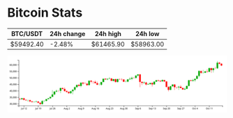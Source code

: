 # Bitcoin Stats

BTC/USDT|24h change|24h high|24h low|
|---|---|---|---|
|$59492.40|-2.48%|$61465.90|$58963.00|

<img src="./chart.svg">
